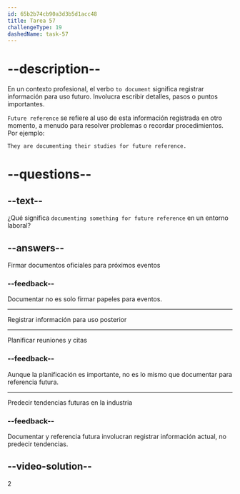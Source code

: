 ```yaml
---
id: 65b2b74cb90a3d3b5d1acc48
title: Tarea 57
challengeType: 19
dashedName: task-57
---
```


# --description--

En un contexto profesional, el verbo `to document` significa registrar información para uso futuro. Involucra escribir detalles, pasos o puntos importantes.

`Future reference` se refiere al uso de esta información registrada en otro momento, a menudo para resolver problemas o recordar procedimientos. Por ejemplo:

`They are documenting their studies for future reference.`

# --questions--

## --text--

¿Qué significa `documenting something for future reference` en un entorno laboral?

## --answers--

Firmar documentos oficiales para próximos eventos

### --feedback--

Documentar no es solo firmar papeles para eventos.

---

Registrar información para uso posterior

---

Planificar reuniones y citas

### --feedback--

Aunque la planificación es importante, no es lo mismo que documentar para referencia futura.

---

Predecir tendencias futuras en la industria

### --feedback--

Documentar y referencia futura involucran registrar información actual, no predecir tendencias.

## --video-solution--

2
